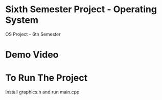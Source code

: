 # Sixth Semester Project - Operating System
OS Project - 6th Semester
# Demo Video

# To Run The Project
Install graphics.h and run main.cpp
